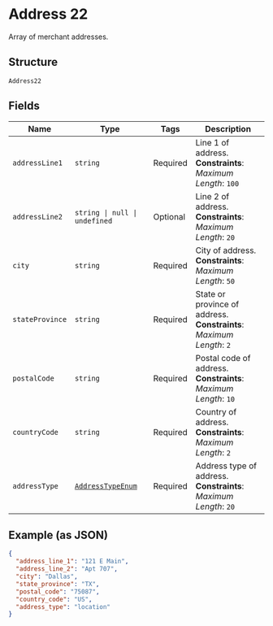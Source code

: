 
# Address 22

Array of merchant addresses.

## Structure

`Address22`

## Fields

| Name | Type | Tags | Description |
|  --- | --- | --- | --- |
| `addressLine1` | `string` | Required | Line 1 of address.<br>**Constraints**: *Maximum Length*: `100` |
| `addressLine2` | `string \| null \| undefined` | Optional | Line 2 of address.<br>**Constraints**: *Maximum Length*: `20` |
| `city` | `string` | Required | City of address.<br>**Constraints**: *Maximum Length*: `50` |
| `stateProvince` | `string` | Required | State or province of address.<br>**Constraints**: *Maximum Length*: `2` |
| `postalCode` | `string` | Required | Postal code of address.<br>**Constraints**: *Maximum Length*: `10` |
| `countryCode` | `string` | Required | Country of address.<br>**Constraints**: *Maximum Length*: `2` |
| `addressType` | [`AddressTypeEnum`](../../doc/models/address-type-enum.md) | Required | Address type of address.<br>**Constraints**: *Maximum Length*: `20` |

## Example (as JSON)

```json
{
  "address_line_1": "121 E Main",
  "address_line_2": "Apt 707",
  "city": "Dallas",
  "state_province": "TX",
  "postal_code": "75087",
  "country_code": "US",
  "address_type": "location"
}
```

